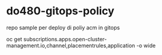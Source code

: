 # do480-gitops-policy
repo sample per deploy di poliy acm in gitops


oc get subscriptions.apps.open-cluster-management.io,channel,placementrules,application -o wide
